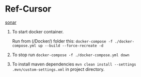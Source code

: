 # Ref-Cursor

[sonar](https://sonarcloud.io/project/overview?id=ref-cursor)

1. To start docker container.

   Run from (/Docker/) folder this:
   `docker-compose -f ./docker-compose.yml up --build --force-recreate -d`

2. To stop run
   `docker-compose -f ./docker-compose.yml down`

3. To install maven dependencies `mvn clean install --settings .mvn/custom-settings.xml` in project directory.
